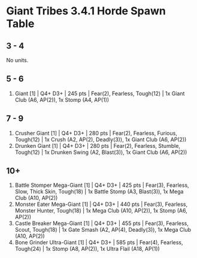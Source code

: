 # Giant Tribes 3.4.1 Horde Spawn Table

## 3 - 4

No units.

## 5 - 6

1. Giant [1] | Q4+ D3+ | 245 pts | Fear(2), Fearless, Tough(12) | 1x Giant Club (A6, AP(2)), 1x Stomp (A4, AP(1))

## 7 - 9

1. Crusher Giant [1] | Q4+ D3+ | 280 pts | Fear(2), Fearless, Furious, Tough(12) | 1x Crush (A2, AP(2), Deadly(3)), 1x Giant Club (A6, AP(2))
1. Drunken Giant [1] | Q4+ D3+ | 280 pts | Fear(2), Fearless, Stumble, Tough(12) | 1x Drunken Swing (A2, Blast(3)), 1x Giant Club (A6, AP(2))

## 10+

1. Battle Stomper Mega-Giant [1] | Q4+ D3+ | 425 pts | Fear(3), Fearless, Slow, Thick Skin, Tough(18) | 1x Battle Stomp (A3, Blast(3)), 1x Mega Club (A10, AP(2))
1. Monster Eater Mega-Giant [1] | Q4+ D3+ | 440 pts | Fear(3), Fearless, Monster Hunter, Tough(18) | 1x Mega Club (A10, AP(2)), 1x Stomp (A6, AP(2))
1. Castle Breaker Mega-Giant [1] | Q4+ D3+ | 455 pts | Fear(3), Fearless, Scout, Tough(18) | 1x Gate Smash (A2, AP(4), Deadly(3)), 1x Mega Club (A10, AP(2))
1. Bone Grinder Ultra-Giant [1] | Q4+ D3+ | 585 pts | Fear(4), Fearless, Tough(24) | 1x Stomp (A8, AP(2)), 1x Ultra Flail (A18, AP(1))